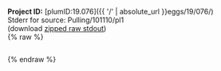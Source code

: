 **Project ID:** [plumID:19.076]({{ '/' | absolute_url }}eggs/19/076/)  
Stderr for source:  Pulling/101110/pl1   
(download [zipped raw stdout](pl1.plumed_master.stdout.txt.zip))  
{% raw %}
<pre>
</pre>
{% endraw %}
